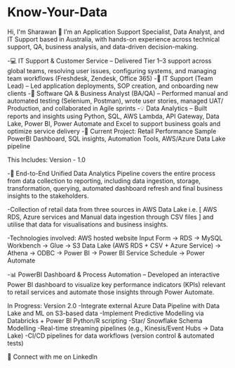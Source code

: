 # Know-Your-Data


Hi, I'm Sharawan 👋
I’m an Application Support Specialist, Data Analyst, and IT Support based in Australia, with hands-on experience across technical support, QA, business analysis, and data-driven decision-making.

-💻 IT Support & Customer Service – Delivered Tier 1–3 support across global teams, resolving user issues, configuring systems, and managing team workflows (Freshdesk, Zendesk, Office 365)
-🧩 IT Support (Team Lead) – Led application deployments, SOP creation, and onboarding new clients
-🧪 Software QA & Business Analyst (BA/QA) – Performed manual and automated testing (Selenium, Postman), wrote user stories, managed UAT/ Production, and collaborated in Agile sprints
-💡 Data Analytics – Built reports and insights using Python, SQL, AWS Lambda, API Gateway, Data Lake, Power BI, Power Automate and Excel to support business goals and optimize service delivery
-🚀 Current Project: Retail Performance Sample PowerBI Dashboard, SQL insights, Automation Tools, AWS/Azure Data Lake pipeline

This Includes: Version - 1.0

-🧠 End-to-End Unified Data Analytics Pipeline covers the entire process from data collection to reporting, including data ingestion, storage, transformation, querying, automated dashboard refresh and final business insights to the stakeholders.

-Collection of retail data from three sources in AWS Data Lake i.e. [ AWS RDS, Azure services and Manual data ingestion through CSV files ] and utilise that data for visualisations and business insights.

-Technologies involved:
AWS hosted website Input Form → RDS → MySQL Workbench → Glue → S3 Data Lake (AWS RDS + CSV + Azure Service) → Athena → ODBC → Power BI → Power BI Service Schedule → Power Automate

-📊 PowerBI Dashboard & Process Automation – Developed an interactive Power BI dashboard to visualize key performance indicators (KPIs) relevant to retail services and automate those insights through Power Automate.

In Progress: Version 2.0
-Integrate external Azure Data Pipeline with Data Lake and ML on S3-based data 
-Implement Predictive Modelling via Databricks + Power BI Python/R scripting
-Star/ Snowflake Schema Modelling
-Real-time streaming pipelines (e.g., Kinesis/Event Hubs → Data Lake)
-CI/CD pipelines for data workflows (version control & automated tests)


🔗 Connect with me on LinkedIn
